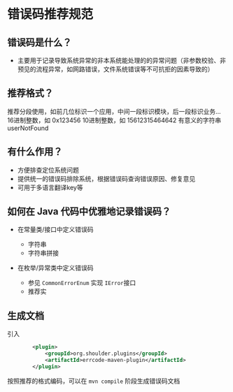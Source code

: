 # 错误码推荐规范

## 错误码是什么？
- 主要用于记录导致系统异常的非本系统能处理的的异常问题（非参数校验、非预见的流程异常，如网路错误，文件系统错误等不可抗拒的因素导致的）

## 推荐格式？
推荐分段使用，如前几位标识一个应用，中间一段标识模块，后一段标识业务...
16进制整数，如 0x123456
10进制整数，如 15612315464642
有意义的字符串 userNotFound

## 有什么作用？
- 方便排查定位系统问题
- 提供统一的错误码排除系统，根据错误码查询错误原因、修复意见
- 可用于多语言翻译key等

## 如何在 Java 代码中优雅地记录错误码？
- 在常量类/接口中定义错误码
    - 字符串
    - 字符串拼接
    
- 在枚举/异常类中定义错误码
    - 参见 `CommonErrorEnum` 实现 `IError`接口
    - 推荐实
    
## 生成文档
引入 
```xml
        <plugin>
            <groupId>org.shoulder.plugins</groupId>
            <artifactId>errcode-maven-plugin</artifactId>
        </plugin>
```
按照推荐的格式编码，可以在 `mvn compile` 阶段生成错误码文档
